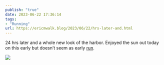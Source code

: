 ```yaml
---
publish: "true"
date: 2023-06-22 17:36:14
tags:
- "Running"
url: https://ericmwalk.blog/2023/06/22/hrs-later-and.html
---
```

24 hrs later and a whole new look of the harbor. Enjoyed the sun out today on this early but doesn’t seem as early [run](https://strava.com/activities/9313054423).

![](https://ericmwalk.blog/uploads/2023/47dfc05a7a.jpg)
